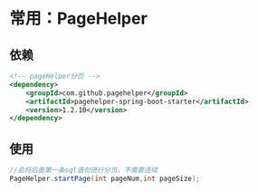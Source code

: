 # 常用：PageHelper



## 依赖

```xml
<!-- pageHelper分页 -->
<dependency>
    <groupId>com.github.pagehelper</groupId>
    <artifactId>pagehelper-spring-boot-starter</artifactId>
    <version>1.2.10</version>
</dependency>
```



## 使用

```java
//会将后面第一条sql语句进行分页，不需要连续
PageHelper.startPage(int pageNum,int pageSize);
```



